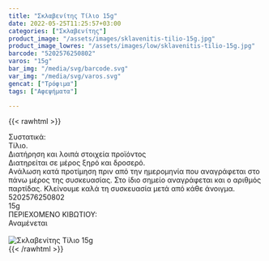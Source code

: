 ```yaml
---
title: "Σκλαβενίτης Τίλιο 15g"
date: 2022-05-25T11:25:57+03:00
categories: ["Σκλαβενίτης"]
product_image: "/assets/images/sklavenitis-tilio-15g.jpg"
product_image_lowres: "/assets/images/low/sklavenitis-tilio-15g.jpg"
barcode: "5202576250802"
varos: "15g"
bar_img: "/media/svg/barcode.svg"
var_img: "/media/svg/varos.svg"
gencat: ["Τρόφιμα"]
tags: ["Αφεψήματα"]

---
```


{{< rawhtml >}}

<div class="sload627"><div class="product"><div id="sistatika">Συστατικά:</div><div class="alltext">Τίλιο.</div><div id="loipa">Διατήρηση και λοιπά στοιχεία προϊόντος</div><div class="alltext">Διατηρείται σε μέρος ξηρό και δροσερό.<br>Aνάλωση κατά προτίμηση πριν από την ημερομηνία που αναγράφεται στο πάνω μέρος της συσκευασίας. Στο ίδιο σημείο αναγράφεται και ο αριθμός παρτίδας. Κλείνουμε καλά τη συσκευασία μετά από κάθε άνοιγμα.<br></div><div id="barcode"><div id="barimage1"></div><span id="bartext">5202576250802</span></div><div id="varos"><div id="varosimage1"></div><span id="varostext">15g</span></div><div id="kivotio">ΠΕΡΙΕΧΟΜΕΝΟ ΚΙΒΩΤΙΟΥ:<br>Αναμένεται</div><br><div class="pimg"><img alt="Σκλαβενίτης Τίλιο 15g" title="Σκλαβενίτης Τίλιο 15g" src="/assets/images/sklavenitis-tilio-15g.jpg"></div></div></div>
{{< /rawhtml >}}


